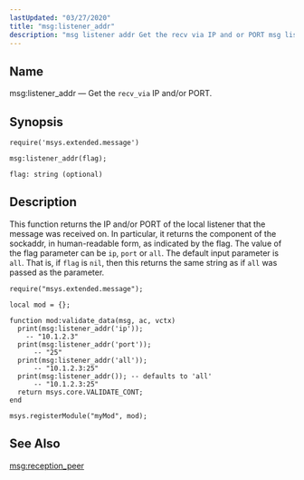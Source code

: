 ```yaml
---
lastUpdated: "03/27/2020"
title: "msg:listener_addr"
description: "msg listener addr Get the recv via IP and or PORT msg listener addr flag This function returns the IP and or PORT of the local listener that the message was received on In particular it returns the component of the sockaddr in human readable form as indicated by the..."
---
```


<a name="lua.ref.msg_listener_addr"></a> 
## Name

msg:listener_addr — Get the `recv_via` IP and/or PORT.

<a name="idp15818896"></a> 
## Synopsis

`require('msys.extended.message')`

`msg:listener_addr(flag);`

`flag: string (optional)`<a name="idp15822624"></a> 
## Description

This function returns the IP and/or PORT of the local listener that the message was received on. In particular, it returns the component of the sockaddr, in human-readable form, as indicated by the flag. The value of the flag parameter can be `ip`, `port` or `all`. The default input parameter is `all`. That is, if `flag` is `nil`, then this returns the same string as if `all` was passed as the parameter.

<a name="lua.ref.msg_listener_addr.example"></a> 


```
require("msys.extended.message");

local mod = {};

function mod:validate_data(msg, ac, vctx)
  print(msg:listener_addr('ip'));
    -- "10.1.2.3"
  print(msg:listener_addr('port'));
      -- "25"
  print(msg:listener_addr('all'));
      -- "10.1.2.3:25"
  print(msg:listener_addr()); -- defaults to 'all'
      -- "10.1.2.3:25"
  return msys.core.VALIDATE_CONT;
end

msys.registerModule("myMod", mod);
```

<a name="idp15830736"></a> 
## See Also

[msg:reception_peer](/momentum/4/lua/ref-msg-reception-peer)